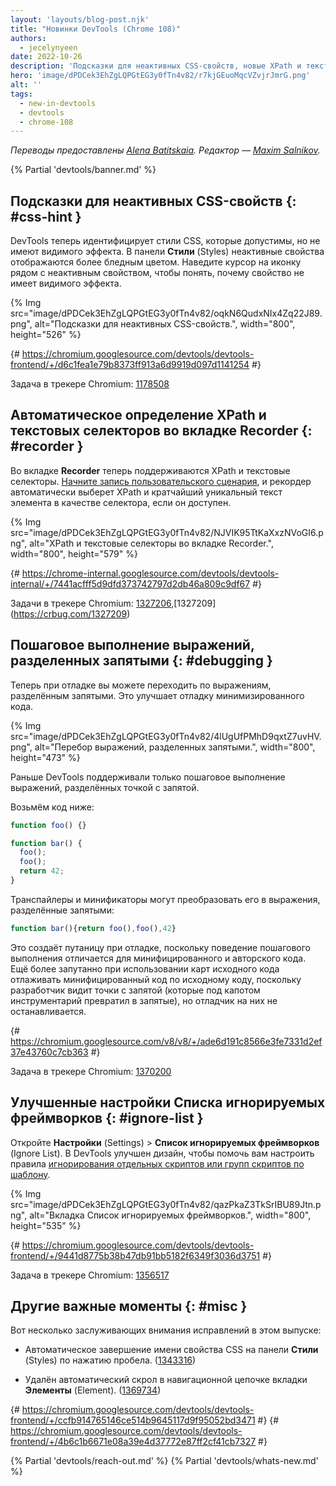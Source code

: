```yaml
---
layout: 'layouts/blog-post.njk'
title: "Новинки DevTools (Chrome 108)"
authors:
  - jecelynyeen
date: 2022-10-26
description: 'Подсказки для неактивных CSS-свойств, новые XPath и текстовые селекторы во вкладке Recorder и другое.'
hero: 'image/dPDCek3EhZgLQPGtEG3y0fTn4v82/r7kjGEuoMqcVZvjrJmrG.png'
alt: ''
tags:
  - new-in-devtools
  - devtools
  - chrome-108
---
```


*Переводы предоставлены [Alena Batitskaia](https://twitter.com/ABatickaya). Редактор — [Maxim Salnikov](https://twitter.com/webmaxru).*

{% Partial 'devtools/banner.md' %}

<!-- Translation instructions:
  + 1. Remove the "draft: true" tag above when submitting PR
  + 2. Provide translations under each of the English commented original content
  + 3. Translate the "description" tag above
  + 4. Translate all the <img> alt text
  5. Update the sites/ru/_partials/devtools/whats-new.md file -->


<!-- ## Hints for inactive CSS properties {: #css-hint <!-- } -->
## Подсказки для неактивных CSS-свойств {: #css-hint }

<!-- DevTools now identifies CSS styles that are valid but have no visible effect. In the **Styles** pane, DevTools fades out the inactive properties. Hover over the icon next to it to understand why the rule has no visible effect.  -->
DevTools теперь идентифицирует стили CSS, которые допустимы, но не имеют видимого эффекта. В панели **Стили** (Styles) неактивные свойства отображаются более бледным цветом. Наведите курсор на иконку рядом с неактивным свойством, чтобы понять, почему свойство не имеет видимого эффекта.

{% Img src="image/dPDCek3EhZgLQPGtEG3y0fTn4v82/oqkN6QudxNIx4Zq22J89.png", alt="Подсказки для неактивных CSS-свойств.", width="800", height="526" %}

{# https://chromium.googlesource.com/devtools/devtools-frontend/+/d6c1fea1e79b8373ff913a6d9919d097d1141254 #}

Задача в трекере Chromium: [1178508](https://crbug.com/1178508)


<!-- ## Auto-detect XPath and text selectors in the Recorder panel {: #recorder } -->
## Автоматическое определение XPath и текстовых селекторов во вкладке Recorder {: #recorder }

<!-- The **Recorder** panel now supports XPath and text selectors. [Start recording a user flow](/docs/devtools/recorder/#record) and the recorder automatically picks the XPath and shortest unique text of an element as selector if available. -->
Во вкладке **Recorder** теперь поддерживаются XPath и текстовые селекторы. [Начните запись пользовательского сценария](/docs/devtools/recorder/#record), и рекордер автоматически выберет XPath и кратчайший уникальный текст элемента в качестве селектора, если он доступен.

{% Img src="image/dPDCek3EhZgLQPGtEG3y0fTn4v82/NJVIK95TtKaXxzNVoGI6.png", alt="XPath и текстовые селекторы во вкладке Recorder.", width="800", height="579" %}

{# https://chrome-internal.googlesource.com/devtools/devtools-internal/+/7441acfff5d9dfd373742797d2db46a809c9df67 #}

Задачи в трекере Chromium: [1327206](https://crbug.com/1327206),[1327209] (https://crbug.com/1327209)


<!-- ## Step through comma-separated expressions {: #debugging } -->
## Пошаговое выполнение выражений, разделенных запятыми {: #debugging }

<!-- You can now step through comma-separated expressions during debugging. This improves the debuggability of minified code. -->
Теперь при отладке вы можете переходить по выражениям, разделённым запятыми. Это улучшает отладку минимизированного кода.

{% Img src="image/dPDCek3EhZgLQPGtEG3y0fTn4v82/4lUgUfPMhD9qxtZ7uvHV.png", alt="Перебор выражений, разделенных запятыми.", width="800", height="473" %}

<!-- Previously, DevTools only supported stepping through semicolon-separated expressions. -->
Раньше DevTools поддерживали только пошаговое выполнение выражений, разделённых точкой с запятой.

<!-- Given the code below, -->
Возьмём код ниже:

```js
function foo() {}

function bar() {
  foo();
  foo();
  return 42;
}
```

<!-- Transpilers and minifiers may turn them into comma-separated expressions. -->
Транспайлеры и минификаторы могут преобразовать его в выражения, разделённые запятыми:

```js
function bar(){return foo(),foo(),42}
``` 

<!-- This creates confusion during debugging because the stepping behavior is different between minified and authored code. It is even more confusing when using sourcemaps to debug the minified code in terms of the original code, as the developer is then looking at semicolons (which were under the hood turned into commas by the toolchain) but the debugger doesn't stop on them. -->
Это создаёт путаницу при отладке, поскольку поведение пошагового выполнения отличается для минифицированного и авторского кода. Ещё более запутанно при использовании карт исходного кода отлаживать минифицированный код по исходному коду, поскольку разработчик видит точки с запятой (которые под капотом инструментарий превратил в запятые), но отладчик на них не останавливается.

{# https://chromium.googlesource.com/v8/v8/+/ade6d191c8566e3fe7331d2ef37e43760c7cb363 #}

Задача в трекере Chromium: [1370200](https://crbug.com/1370200)


<!-- ## Improved Ignore list setting {: #ignore-list } -->
## Улучшенные настройки Списка игнорируемых фреймворков {: #ignore-list }

<!-- Go to **Settings** > **Ignore List**. DevTools improves the design to help you configure the rules to [ignore a single script or pattern of scripts](/docs/devtools/javascript/reference/#settings-ignore-list). -->
Откройте **Настройки** (Settings) > **Список игнорируемых фреймворков** (Ignore List). В DevTools улучшен дизайн, чтобы помочь вам настроить правила [игнорирования отдельных скриптов или групп скриптов по шаблону](/docs/devtools/javascript/reference/#settings-ignore-list).

{% Img src="image/dPDCek3EhZgLQPGtEG3y0fTn4v82/qazPkaZ3TkSrIBU89Jtn.png", alt="Вкладка Список игнорируемых фреймворков.", width="800", height="535" %}

{# https://chromium.googlesource.com/devtools/devtools-frontend/+/9441d8775b38b47db91bb5182f6349f3036d3751 #}

Задача в трекере Chromium: [1356517](https://crbug.com/1356517)


<!-- ## Miscellaneous highlights {: #misc } -->
## Другие важные моменты {: #misc }

<!-- These are some noteworthy fixes in this release: -->
Вот несколько заслуживающих внимания исправлений в этом выпуске:

<!-- - Autocomplete CSS property name in the **Styles** pane on pressing space. ([1343316](https://crbug.com/1343316)) -->
- Автоматическое завершение имени свойства CSS на панели **Стили** (Styles) по нажатию пробела. ([1343316](https://crbug.com/1343316))
<!-- - Remove auto scroll in the **Element** panel’s breadcrumb. ([1369734](https://crbug.com/1369734)) -->
- Удалён автоматический скрол в навигационной цепочке вкладки **Элементы** (Element). ([1369734](https://crbug.com/1369734))

{# https://chromium.googlesource.com/devtools/devtools-frontend/+/ccfb914765146ce514b9645117d9f95052bd3471 #}
{# https://chromium.googlesource.com/devtools/devtools-frontend/+/4b6c1b6671e08a39e4d37772e87ff2cf41cb7327 #}


{% Partial 'devtools/reach-out.md' %}
{% Partial 'devtools/whats-new.md' %}
